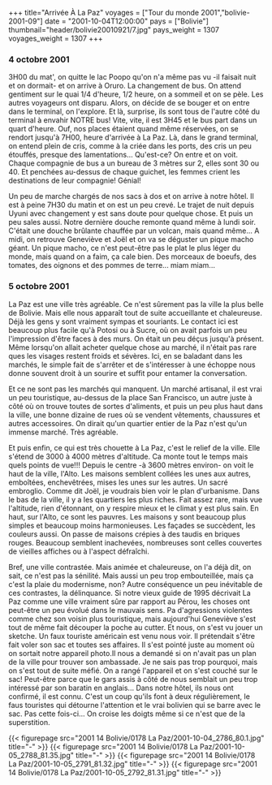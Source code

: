+++
title="Arrivée À La Paz"
voyages = ["Tour du monde 2001","bolivie-2001-09"]
date = "2001-10-04T12:00:00"
pays = ["Bolivie"]
thumbnail="header/bolivie20010921/7.jpg"
pays_weight = 1307
voyages_weight = 1307
+++
### 4 octobre 2001

 3H00 du mat', on quitte le lac Poopo qu'on n'a même pas vu -il faisait nuit 
et on dormait- et on arrive à Oruro. La changement de bus. On attend gentiment 
sur le quai 1/4 d'heure, 1/2 heure, on a sommeil et on se pèle. Les autres voyageurs 
ont disparu. Alors, on décide de se bouger et on entre dans le terminal, on 
l'explore. Et là, surprise, ils sont tous de l'autre côté du terminal à envahir 
NOTRE bus! Vite, vite, il est 3H45 et le bus part dans un quart d'heure. Ouf, 
nos places étaient quand même réservées, on se rendort jusqu'à 7H00, heure d'arrivée 
à La Paz. Là, dans le grand terminal, on entend plein de cris, comme à la criée 
dans les ports, des cris un peu étouffés, presque des lamentations... Qu'est-ce? 
On entre et on voit. Chaque compagnie de bus a un bureau de 3 mètres sur 2, 
elles sont 30 ou 40. Et penchées au-dessus de chaque guichet, les femmes crient 
les destinations de leur compagnie! Génial! 

Un peu de marche chargés de nos sacs à dos et on arrive à notre hôtel. Il est 
à peine 7H30 du matin et on est un peu crevé. Le trajet de nuit depuis Uyuni 
avec changement y est sans doute pour quelque chose. Et puis un peu sales aussi. 
Notre dernière douche remonte quand même à lundi soir. C'était une douche brûlante 
chauffée par un volcan, mais quand même... A midi, on retrouve Geneviève et 
Joël et on va se déguster un pique macho géant. Un pique macho, ce n'est peut-être 
pas le plat le plus léger du monde, mais quand on a faim, ça cale bien. Des 
morceaux de boeufs, des tomates, des oignons et des pommes de terre... miam 
miam... 

### 5 octobre 2001

La Paz est une ville très agréable. Ce n'est sûrement pas la ville la plus 
belle de Bolivie. Mais elle nous apparaît tout de suite accueillante et chaleureuse. 
Déjà les gens y sont vraiment sympas et souriants. Le contact ici est beaucoup 
plus facile qu'à Potosi ou à Sucre, où on avait parfois un peu l'impression 
d'être faces à des murs. On était un peu déçus jusqu'à présent. Même lorsqu'on 
allait acheter quelque chose au marché, il n'était pas rare ques les visages 
restent froids et sévères. Ici, en se baladant dans les marchés, le simple fait 
de s'arrêter et de s'intéresser à une échoppe nous donne souvent droit à un 
sourire et suffit pour entamer la conversation.

Et ce ne sont pas les marchés qui manquent. Un marché artisanal, il est vrai 
un peu touristique, au-dessus de la place San Francisco, un autre juste à côté 
où on trouve toutes de sortes d'aliments, et puis un peu plus haut dans la ville, 
une bonne dizaine de rues où se vendent vêtements, chaussures et autres accessoires. 
On dirait qu'un quartier entier de la Paz n'est qu'un immense marché. Très agréable.

Et puis enfin, ce qui est très chouette à La Paz, c'est le relief de la ville. 
Elle s'étend de 3000 à 4000 mètres d'altitude. Ca monte tout le temps mais quels 
points de vue!!! Depuis le centre -à 3600 mètres environ- on voit le haut de 
la ville, l'Alto. Les maisons semblent collées les unes aux autres, emboîtées, 
enchevêtrées, mises les unes sur les autres. Un sacré embroglio. Comme dit Joël, 
je voudrais bien voir le plan d'urbanisme. Dans le bas de la ville, il y a les 
quartiers les plus riches. Fait assez rare, mais vue l'altitude, rien d'étonnant, 
on y respire mieux et le climat y est plus sain. En haut, sur l'Alto, ce sont 
les pauvres. Les maisons y sont beaucoup plus simples et beaucoup moins harmonieuses. 
Les façades se succèdent, les couleurs aussi. On passe de maisons crépies à 
des taudis en briques rouges. Beaucoup semblent inachevées, nombreuses sont 
celles couvertes de vieilles affiches ou à l'aspect défraîchi.

Bref, une ville contrastée. Mais animée et chaleureuse, on l'a déjà dit, on 
sait, ce n'est pas la sénilité. Mais aussi un peu trop embouteillée, mais ça 
c'est la plaie du modernisme, non? Autre conséquence un peu inévitable de ces 
contrastes, la délinquance. Si notre vieux guide de 1995 décrivait La Paz comme 
une ville vraiment sûre par rapport au Pérou, les choses ont peut-être un peu 
évolué dans le mauvais sens. Pa d'agressions violentes comme chez son voisin 
plus touristique, mais aujourd'hui Geneviève s'est tout de même fait découper 
la poche au cutter. Et nous, on s'est vu jouer un sketche. Un faux touriste 
américain est venu nous voir. Il prétendait s'être fait voler son sac et toutes 
ses affaires. Il s'est pointé juste au moment où on sortait notre appareil photo.Il 
nous a demandé si on n'avait pas un plan de la ville pour trouver son ambassade. 
Je ne sais pas trop pourquoi, mais on s'est tout de suite méfié. On a rangé 
l'appareil et on s'est couché sur le sac! Peut-être parce que le gars assis 
à côté de nous semblait un peu trop intéressé par son baratin en anglais... 
Dans notre hôtel, ils nous ont confirmé, il est connu. C'est un coup qu'ils 
font à deux régulièrement, le faus touristes qui détourne l'attention et le 
vrai bolivien qui se barre avec le sac. Pas cette fois-ci... On croise les doigts 
même si ce n'est que de la superstition. 


<div id="TOTO">{{< figurepage src="2001 14 Bolivie/0178 La Paz/2001-10-04_2786_80.1.jpg" title="-"  >}}
{{< figurepage src="2001 14 Bolivie/0178 La Paz/2001-10-05_2788_81.35.jpg" title="-"  >}}
{{< figurepage src="2001 14 Bolivie/0178 La Paz/2001-10-05_2791_81.32.jpg" title="-"  >}}
{{< figurepage src="2001 14 Bolivie/0178 La Paz/2001-10-05_2792_81.31.jpg" title="-"  >}}
</DIV>

